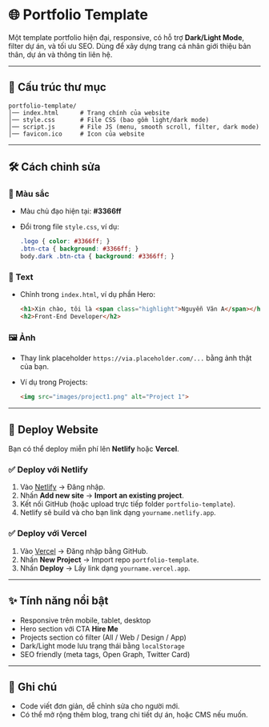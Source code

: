# 🌐 Portfolio Template

Một template portfolio hiện đại, responsive, có hỗ trợ **Dark/Light Mode**, filter dự án, và tối ưu SEO.
Dùng để xây dựng trang cá nhân giới thiệu bản thân, dự án và thông tin liên hệ.

---

## 📂 Cấu trúc thư mục

```
portfolio-template/
│── index.html      # Trang chính của website
│── style.css       # File CSS (bao gồm light/dark mode)
│── script.js       # File JS (menu, smooth scroll, filter, dark mode)
│── favicon.ico     # Icon của website
```

---

## 🛠️ Cách chỉnh sửa

### 🌈 Màu sắc

* Màu chủ đạo hiện tại: **#3366ff**
* Đổi trong file `style.css`, ví dụ:

  ```css
  .logo { color: #3366ff; }
  .btn-cta { background: #3366ff; }
  body.dark .btn-cta { background: #3366ff; }
  ```

### 📝 Text

* Chỉnh trong `index.html`, ví dụ phần Hero:

  ```html
  <h1>Xin chào, tôi là <span class="highlight">Nguyễn Văn A</span></h1>
  <h2>Front-End Developer</h2>
  ```

### 🖼️ Ảnh

* Thay link placeholder `https://via.placeholder.com/...` bằng ảnh thật của bạn.
* Ví dụ trong Projects:

  ```html
  <img src="images/project1.png" alt="Project 1">
  ```

---

## 🚀 Deploy Website

Bạn có thể deploy miễn phí lên **Netlify** hoặc **Vercel**.

### ✅ Deploy với Netlify

1. Vào [Netlify](https://app.netlify.com/) → Đăng nhập.
2. Nhấn **Add new site** → **Import an existing project**.
3. Kết nối GitHub (hoặc upload trực tiếp folder `portfolio-template`).
4. Netlify sẽ build và cho bạn link dạng `yourname.netlify.app`.

### ✅ Deploy với Vercel

1. Vào [Vercel](https://vercel.com/) → Đăng nhập bằng GitHub.
2. Nhấn **New Project** → Import repo `portfolio-template`.
3. Nhấn **Deploy** → Lấy link dạng `yourname.vercel.app`.

---

## ✨ Tính năng nổi bật

* Responsive trên mobile, tablet, desktop
* Hero section với CTA **Hire Me**
* Projects section có filter (All / Web / Design / App)
* Dark/Light mode lưu trạng thái bằng `localStorage`
* SEO friendly (meta tags, Open Graph, Twitter Card)

---

## 📌 Ghi chú

* Code viết đơn giản, dễ chỉnh sửa cho người mới.
* Có thể mở rộng thêm blog, trang chi tiết dự án, hoặc CMS nếu muốn.
